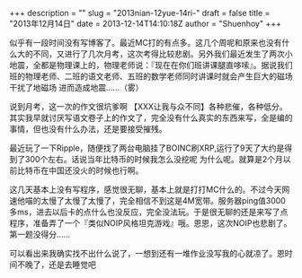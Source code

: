 +++
description = ""
slug = "2013nian-12yue-14ri-"
draft = false
title = "2013年12月14日"
date = 2013-12-14T14:10:18Z
author = "Shuenhoy"
+++

似乎有一段时间没有写博客了。最近MC打的有点多。这几个周呢和原来也没有什么大的不同，又进行了几次月考，这次考得比较悲剧。另外我们最近发生了两次小地震，全都是物理课上的，物理老师说：『现在在你们班讲课腿直哆嗦』。据说我们班的物理老师、二班的语文老师、五班的数学老师同时讲课时就会产生巨大的磁场干扰了地磁场 进而造成地震……（雾）

说到月考，这一次的作文很坑爹啊 【XXX让我与众不同】各种悲催，各种低分。其实我早就讨厌写语文卷子上的作文了，完全没有什么真实的东西来写，全是编的事情，但也没有什么办法，还是要接受摧残。

最近玩了一下Ripple，随便找了两台电脑挂了BOINC刷XRP,运行了9天了大约是得到了300个左右。话说当年比特币的时候我怎么没挖呢 为什么呢。就算是2个月以前比特币在中国还没火的时候也行啊。

这几天基本上没有写程序，感觉很无聊，基本上就是打打MC什么的。不过今天网速他喵的太慢了太慢了太慢了，完全相信不到这是4M宽带。服务器ping值3000多ms，进去以后卡的点什么也没反应，完全没法玩。于是很无聊的还是来写了点程序，准备弄了一个『类似NOIP风格坦克游戏』哦。恩恩，这次NOIP也悲剧了。第一题没得分……

可以看出来我确实找不出什么说了，一想到还有一堆作业没写我的心就凉了。恩时间不晚了，还是去睡觉吧